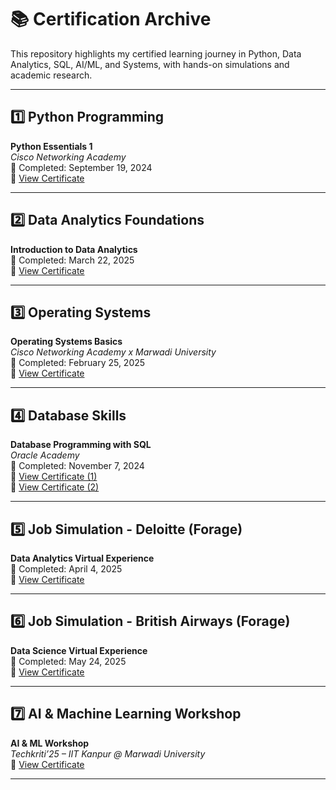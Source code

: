 # 📚 Certification Archive

This repository highlights my certified learning journey in Python, Data Analytics, SQL, AI/ML, and Systems, with hands-on simulations and academic research.

---

## 1️⃣ Python Programming

**Python Essentials 1**  
*Cisco Networking Academy*  
📅 Completed: September 19, 2024  
📄 [View Certificate](./python_essentials_cisco.pdf)

---

## 2️⃣ Data Analytics Foundations

**Introduction to Data Analytics**  
📅 Completed: March 22, 2025  
📄 [View Certificate](./intro_to_data_analytics.pdf)

---

## 3️⃣ Operating Systems

**Operating Systems Basics**  
*Cisco Networking Academy x Marwadi University*  
📅 Completed: February 25, 2025  
📄 [View Certificate](./os_basics_cisco.pdf)

---

## 4️⃣ Database Skills

**Database Programming with SQL**  
*Oracle Academy*  
📅 Completed: November 7, 2024  
📄 [View Certificate (1)](./oracle_sql_cert1.pdf)  
📄 [View Certificate (2)](./oracle_sql_cert2.pdf)

---

## 5️⃣ Job Simulation - Deloitte (Forage)

**Data Analytics Virtual Experience**  
📅 Completed: April 4, 2025  
📄 [View Certificate](./forage_deloitte_data_analytics.pdf)

---

## 6️⃣ Job Simulation - British Airways (Forage)

**Data Science Virtual Experience**  
📅 Completed: May 24, 2025  
📄 [View Certificate](./forage_ba_data_science.pdf)

---

## 7️⃣ AI & Machine Learning Workshop

**AI & ML Workshop**  
*Techkriti’25 – IIT Kanpur @ Marwadi University*  
📄 [View Certificate](./techkriti_ai_ml_workshop.pdf)

---



